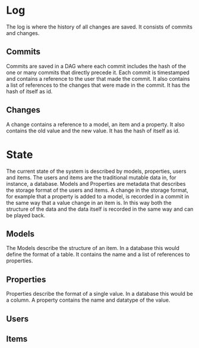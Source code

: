 # Log
The log is where the history of all changes are saved. It consists of commits and changes. 

## Commits
Commits are saved in a DAG where each commit includes the hash of the one or many commits that directly precede it. Each commit is timestamped and contains a reference to the user that made the commit. It also contains a list of references to the changes that were made in the commit. It has the hash of itself as id.

## Changes
A change contains a reference to a model, an item and a property. It also contains the old value and the new value. It has the hash of itself as id.

# State
The current state of the system is described by models, properties, users and items. The users and items are the traditional mutable data in, for instance, a database. Models and Properties are metadata that describes the storage format of the users and items. A change in the storage format, for example that a property is added to a model, is recorded in a commit in the same way that a value change in an item is. In this way both the structure of the data and the data itself is recorded in the same way and can be played back.

## Models
The Models describe the structure of an item. In a database this would define the format of a table. It contains the name and a list of references to properties.

## Properties
Properties describe the format of a single value. In a database this would be a column. A property contains the name and datatype of the value.

## Users


## Items 
